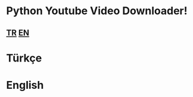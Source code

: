 # Python Youtube Video Downloader!
## [TR](#türkçe)  [EN](#english)



# Türkçe
## 







# English
